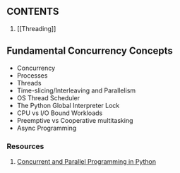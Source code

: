 ## CONTENTS
1. [[Threading]]

## Fundamental Concurrency Concepts
- Concurrency
- Processes
- Threads
- Time-slicing/Interleaving and Parallelism
- OS Thread Scheduler
- The Python Global Interpreter Lock
- CPU vs I/O Bound Workloads
- Preemptive vs Cooperative multitasking
- Async Programming
### Resources
1. [Concurrent and Parallel Programming in Python](https://www.udemy.com/course/concurrent-and-parallel-programming-in-python/)
